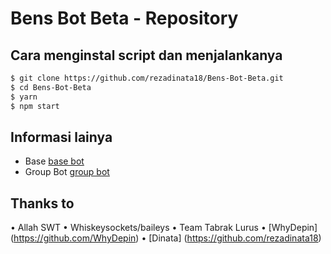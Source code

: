 # Bens Bot Beta - Repository

## Cara menginstal script dan menjalankanya
```bash
$ git clone https://github.com/rezadinata18/Bens-Bot-Beta.git
$ cd Bens-Bot-Beta
$ yarn
$ npm start 
```

## Informasi lainya
- Base [base bot](https://github.com/WhyDepin/baileys-bot-whatsapp)
- Group Bot [group bot](https://chat.whatsapp.com/Bs2eptyeXtd9icSiYSYbO0)

## Thanks to
• Allah SWT
• Whiskeysockets/baileys
• Team Tabrak Lurus
• [WhyDepin] (https://github.com/WhyDepin)
• [Dinata] (https://github.com/rezadinata18)

